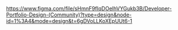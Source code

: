 https://www.figma.com/file/sHmnF9fIqDOelhVYGukb3B/Developer-Portfolio-Design-(Community)?type=design&node-id=1%3A4&mode=design&t=6gDVoLLKoXEpUUt6-1

